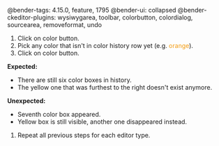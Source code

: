 @bender-tags: 4.15.0, feature, 1795
@bender-ui: collapsed
@bender-ckeditor-plugins: wysiwygarea, toolbar, colorbutton, colordialog, sourcearea, removeformat, undo

1. Click on color button.
1. Pick any color that isn't in color history row yet (e.g. <span style="color:#F39C12">orange</span>).
1. Click on color button.

  **Expected:**

  * There are still six color boxes in history.
  * The yellow one that was furthest to the right doesn't exist anymore.

  **Unexpected:**

  * Seventh color box appeared.
  * Yellow box is still visible, another one disappeared instead.

1. Repeat all previous steps for each editor type.

